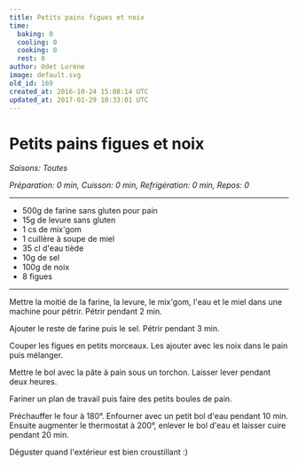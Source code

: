```yaml
---
title: Petits pains figues et noix
time:
  baking: 0
  cooling: 0
  cooking: 0
  rest: 0
author: Odet Lorène
image: default.svg
old_id: 169
created_at: 2016-10-24 15:08:14 UTC
updated_at: 2017-01-29 10:33:01 UTC
---
```


# Petits pains figues et noix

_Saisons: Toutes_

_Préparation: 0 min, Cuisson: 0 min, Refrigération: 0 min, Repos: 0_

---

- 500g de farine sans gluten pour pain
- 15g de levure sans gluten
- 1 cs de mix'gom
- 1 cuillère à soupe de miel
- 35 cl d'eau tiède
- 10g de sel
- 100g de noix
- 8 figues

---

Mettre la moitié de la farine, la levure, le mix'gom, l'eau et le miel dans une machine pour pétrir. Pétrir pendant 2 min.

Ajouter le reste de farine puis le sel. Pétrir pendant 3 min.

Couper les figues en petits morceaux. Les ajouter avec les noix dans le pain puis mélanger.

Mettre le bol avec la pâte à pain sous un torchon. Laisser lever pendant deux heures.

Fariner un plan de travail puis faire des petits boules de pain.

Préchauffer le four à 180°. Enfourner avec un petit bol d'eau pendant 10 min. Ensuite augmenter le thermostat à 200°, enlever le bol d'eau et laisser cuire pendant 20 min.

Déguster quand l'extérieur est bien croustillant :)
